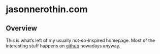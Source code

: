 # jasonnerothin.com

## Overview

This is what&rsquo;s left of my usually not-so-inspired homepage. Most of the interesting stuff happens on <a href="https://github.com/jasonnerothin">github</a> nowadays anyway.